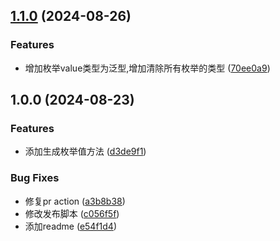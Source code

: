 ## [1.1.0](https://github.com/gexin1/js-enum-lib/compare/v1.0.0...v1.1.0) (2024-08-26)


### Features

* 增加枚举value类型为泛型,增加清除所有枚举的类型 ([70ee0a9](https://github.com/gexin1/js-enum-lib/commit/70ee0a9516aa8d84f0a0aea8471b9ecc4d9944fc))

## 1.0.0 (2024-08-23)


### Features

* 添加生成枚举值方法 ([d3de9f1](https://github.com/gexin1/js-enum-lib/commit/d3de9f16274192536dc4dd30dc92aab66f028642))


### Bug Fixes

* 修复pr action ([a3b8b38](https://github.com/gexin1/js-enum-lib/commit/a3b8b38a4c127979dbd06d1e3c7ceff7cd2382ba))
* 修改发布脚本 ([c056f5f](https://github.com/gexin1/js-enum-lib/commit/c056f5fa4f7c9a4faab391df4977591252194315))
* 添加readme ([e54f1d4](https://github.com/gexin1/js-enum-lib/commit/e54f1d4835d420ccaed5ade1b9a08b0e46154953))
